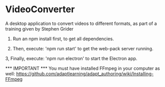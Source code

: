 # VideoConverter
A desktop application to convert videos to different formats, as part of a training given by Stephen Grider

1. Run an npm install first, to get all dependencies.

2. Then, execute: 'npm run start' to get the web-pack server running.

3, Finally, execute: 'npm run electron' to start the Electron app.

*** IMPORTANT ***
You must have installed FFmpeg in your computer as well:
https://github.com/adaptlearning/adapt_authoring/wiki/Installing-FFmpeg
